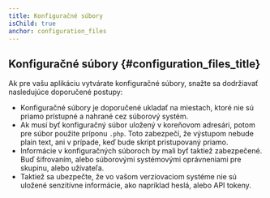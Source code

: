 ```yaml
---
title: Konfiguračné súbory
isChild: true
anchor: configuration_files
---
```


## Konfiguračné súbory {#configuration_files_title}

Ak pre vašu aplikáciu vytvárate konfiguračné súbory, snažte sa dodržiavať nasledujúce doporučené postupy:

* Konfiguračné súbory je doporučené ukladať na miestach, ktoré nie sú priamo prístupné a nahrané cez súborový systém. 
* Ak musí byť konfiguračný súbor uložený v koreňovom adresári, potom pre súbor použite príponu `.php`. Toto zabezpečí,
že výstupom nebude plain text, ani v prípade, keď bude skript pristupovaný priamo.
* Informácie v konfiguračných súboroch by mali byť taktiež zabezpečené. Buď šifrovaním, alebo súborovými systémovými
oprávneniami pre skupinu, alebo užívateľa.
* Taktiež sa ubezpečte, že vo vašom  verziovaciom systéme nie sú uložené senzitívne informácie, ako napríklad heslá,
alebo API tokeny.
